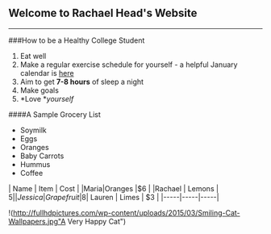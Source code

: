 ## Welcome to Rachael Head's Website

----

###How to be a Healthy College Student
1. Eat well
2. Make a regular exercise schedule for yourself - a helpful January calendar is [here](http://www.blogilates.com/wp-content/uploads/2016/12/Jan-2017-PDF-New.pdf)
3. Aim to get **7-8 hours** of sleep a night
4. Make goals
5. *Love **yourself*

####A Sample Grocery List 
- Soymilk
- Eggs
- Oranges
- Baby Carrots
- Hummus
- Coffee 

|   Name  | Item | Cost | 
|Maria|Oranges |$6 |
|Rachael | Lemons | $5 |
|Jessica |Grapefruit|$8|
Lauren | Limes | $3 |
|-----|-----|-----|

!(http://fullhdpictures.com/wp-content/uploads/2015/03/Smiling-Cat-Wallpapers.jpg"A Very Happy Cat")






